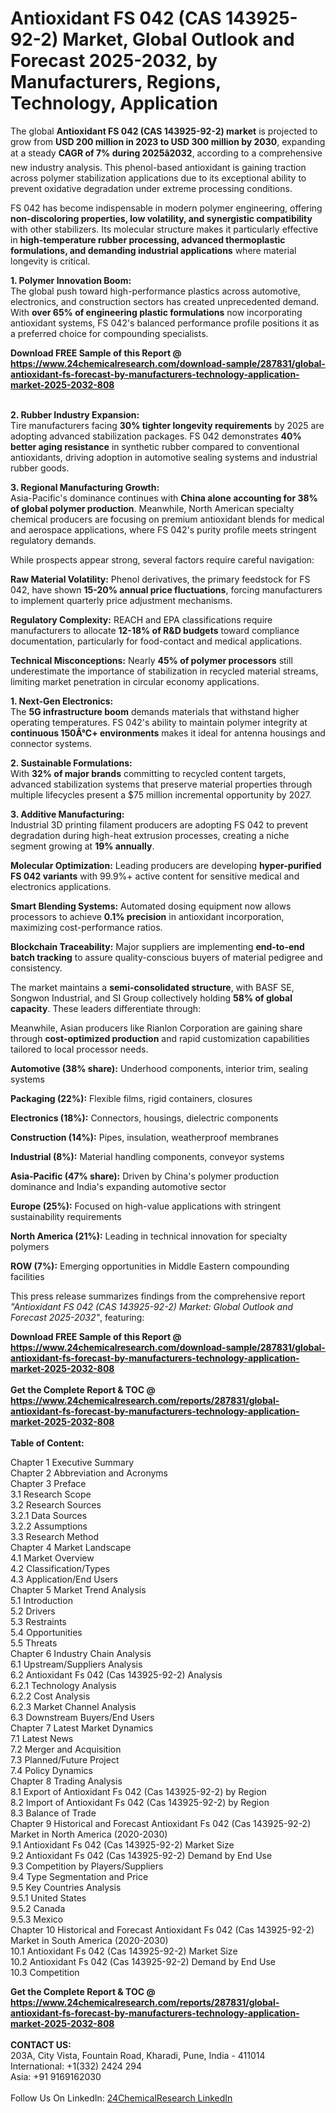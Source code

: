 <h1>Antioxidant FS 042 (CAS 143925-92-2) Market, Global Outlook and Forecast 2025-2032, by Manufacturers, Regions, Technology, Application</h1><p>The global <strong>Antioxidant FS 042 (CAS 143925-92-2) market</strong> is projected to grow from <strong>USD 200 million in 2023 to USD 300 million by 2030</strong>, expanding at a steady <strong>CAGR of 7% during 2025â2032</strong>, according to a comprehensive new industry analysis. This phenol-based antioxidant is gaining traction across polymer stabilization applications due to its exceptional ability to prevent oxidative degradation under extreme processing conditions.</p><p>FS 042 has become indispensable in modern polymer engineering, offering <strong>non-discoloring properties, low volatility, and synergistic compatibility</strong> with other stabilizers. Its molecular structure makes it particularly effective in <strong>high-temperature rubber processing, advanced thermoplastic formulations, and demanding industrial applications</strong> where material longevity is critical.</p><p><strong>1. Polymer Innovation Boom:</strong><br>
The global push toward high-performance plastics across automotive, electronics, and construction sectors has created unprecedented demand. With <strong>over 65% of engineering plastic formulations</strong> now incorporating antioxidant systems, FS 042's balanced performance profile positions it as a preferred choice for compounding specialists.</p><div><b>Download FREE Sample of this Report @ 
            <a href="https://www.24chemicalresearch.com/download-sample/287831/global-antioxidant-fs-forecast-by-manufacturers-technology-application-market-2025-2032-808">
            https://www.24chemicalresearch.com/download-sample/287831/global-antioxidant-fs-forecast-by-manufacturers-technology-application-market-2025-2032-808</a></b></div><br><p><strong>2. Rubber Industry Expansion:</strong><br>
Tire manufacturers facing <strong>30% tighter longevity requirements</strong> by 2025 are adopting advanced stabilization packages. FS 042 demonstrates <strong>40% better aging resistance</strong> in synthetic rubber compared to conventional antioxidants, driving adoption in automotive sealing systems and industrial rubber goods.</p><p><strong>3. Regional Manufacturing Growth:</strong><br>
Asia-Pacific's dominance continues with <strong>China alone accounting for 38% of global polymer production</strong>. Meanwhile, North American specialty chemical producers are focusing on premium antioxidant blends for medical and aerospace applications, where FS 042's purity profile meets stringent regulatory demands.</p><p>While prospects appear strong, several factors require careful navigation:</p><p><strong>Raw Material Volatility:</strong> Phenol derivatives, the primary feedstock for FS 042, have shown <strong>15-20% annual price fluctuations</strong>, forcing manufacturers to implement quarterly price adjustment mechanisms.</p><p><strong>Regulatory Complexity:</strong> REACH and EPA classifications require manufacturers to allocate <strong>12-18% of R&amp;D budgets</strong> toward compliance documentation, particularly for food-contact and medical applications.</p><p><strong>Technical Misconceptions:</strong> Nearly <strong>45% of polymer processors</strong> still underestimate the importance of stabilization in recycled material streams, limiting market penetration in circular economy applications.</p><p><strong>1. Next-Gen Electronics:</strong><br>
The <strong>5G infrastructure boom</strong> demands materials that withstand higher operating temperatures. FS 042's ability to maintain polymer integrity at <strong>continuous 150Â°C+ environments</strong> makes it ideal for antenna housings and connector systems.</p><p><strong>2. Sustainable Formulations:</strong><br>
With <strong>32% of major brands</strong> committing to recycled content targets, advanced stabilization systems that preserve material properties through multiple lifecycles present a $75 million incremental opportunity by 2027.</p><p><strong>3. Additive Manufacturing:</strong><br>
Industrial 3D printing filament producers are adopting FS 042 to prevent degradation during high-heat extrusion processes, creating a niche segment growing at <strong>19% annually</strong>.</p><p><strong>Molecular Optimization:</strong> Leading producers are developing <strong>hyper-purified FS 042 variants</strong> with 99.9%+ active content for sensitive medical and electronics applications.</p><p><strong>Smart Blending Systems:</strong> Automated dosing equipment now allows processors to achieve <strong>0.1% precision</strong> in antioxidant incorporation, maximizing cost-performance ratios.</p><p><strong>Blockchain Traceability:</strong> Major suppliers are implementing <strong>end-to-end batch tracking</strong> to assure quality-conscious buyers of material pedigree and consistency.</p><p>The market maintains a <strong>semi-consolidated structure</strong>, with BASF SE, Songwon Industrial, and SI Group collectively holding <strong>58% of global capacity</strong>. These leaders differentiate through:</p><p>Meanwhile, Asian producers like Rianlon Corporation are gaining share through <strong>cost-optimized production</strong> and rapid customization capabilities tailored to local processor needs.</p><p><strong>Automotive (38% share):</strong> Underhood components, interior trim, sealing systems</p><p><strong>Packaging (22%):</strong> Flexible films, rigid containers, closures</p><p><strong>Electronics (18%):</strong> Connectors, housings, dielectric components</p><p><strong>Construction (14%):</strong> Pipes, insulation, weatherproof membranes</p><p><strong>Industrial (8%):</strong> Material handling components, conveyor systems</p><p><strong>Asia-Pacific (47% share):</strong> Driven by China's polymer production dominance and India's expanding automotive sector</p><p><strong>Europe (25%):</strong> Focused on high-value applications with stringent sustainability requirements</p><p><strong>North America (21%):</strong> Leading in technical innovation for specialty polymers</p><p><strong>ROW (7%):</strong> Emerging opportunities in Middle Eastern compounding facilities</p><p>This press release summarizes findings from the comprehensive report <em>"Antioxidant FS 042 (CAS 143925-92-2) Market: Global Outlook and Forecast 2025-2032"</em>, featuring:</p><div><b>Download FREE Sample of this Report @ 
            <a href="https://www.24chemicalresearch.com/download-sample/287831/global-antioxidant-fs-forecast-by-manufacturers-technology-application-market-2025-2032-808">
            https://www.24chemicalresearch.com/download-sample/287831/global-antioxidant-fs-forecast-by-manufacturers-technology-application-market-2025-2032-808</a></b></div><br><div><b>Get the Complete Report & TOC @ 
            <a href="https://www.24chemicalresearch.com/reports/287831/global-antioxidant-fs-forecast-by-manufacturers-technology-application-market-2025-2032-808">
            https://www.24chemicalresearch.com/reports/287831/global-antioxidant-fs-forecast-by-manufacturers-technology-application-market-2025-2032-808</a></b></div><br>
            <b>Table of Content:</b><p>Chapter 1 Executive Summary<br />
Chapter 2 Abbreviation and Acronyms<br />
Chapter 3 Preface<br />
3.1 Research Scope<br />
3.2 Research Sources<br />
3.2.1 Data Sources<br />
3.2.2 Assumptions<br />
3.3 Research Method<br />
Chapter 4 Market Landscape<br />
4.1 Market Overview<br />
4.2 Classification/Types<br />
4.3 Application/End Users<br />
Chapter 5 Market Trend Analysis<br />
5.1 Introduction<br />
5.2 Drivers<br />
5.3 Restraints<br />
5.4 Opportunities<br />
5.5 Threats<br />
Chapter 6 Industry Chain Analysis<br />
6.1 Upstream/Suppliers Analysis<br />
6.2 Antioxidant Fs 042 (Cas 143925-92-2) Analysis<br />
6.2.1 Technology Analysis<br />
6.2.2 Cost Analysis<br />
6.2.3 Market Channel Analysis<br />
6.3 Downstream Buyers/End Users<br />
Chapter 7 Latest Market Dynamics<br />
7.1 Latest News<br />
7.2 Merger and Acquisition<br />
7.3 Planned/Future Project<br />
7.4 Policy Dynamics<br />
Chapter 8 Trading Analysis<br />
8.1 Export of Antioxidant Fs 042 (Cas 143925-92-2) by Region<br />
8.2 Import of Antioxidant Fs 042 (Cas 143925-92-2) by Region<br />
8.3 Balance of Trade<br />
Chapter 9 Historical and Forecast Antioxidant Fs 042 (Cas 143925-92-2) Market in North America (2020-2030)<br />
9.1 Antioxidant Fs 042 (Cas 143925-92-2) Market Size<br />
9.2 Antioxidant Fs 042 (Cas 143925-92-2) Demand by End Use<br />
9.3 Competition by Players/Suppliers<br />
9.4 Type Segmentation and Price<br />
9.5 Key Countries Analysis<br />
9.5.1 United States<br />
9.5.2 Canada<br />
9.5.3 Mexico<br />
Chapter 10 Historical and Forecast Antioxidant Fs 042 (Cas 143925-92-2) Market in South America (2020-2030)<br />
10.1 Antioxidant Fs 042 (Cas 143925-92-2) Market Size<br />
10.2 Antioxidant Fs 042 (Cas 143925-92-2) Demand by End Use<br />
10.3 Competition </p><div><b>Get the Complete Report & TOC @ 
            <a href="https://www.24chemicalresearch.com/reports/287831/global-antioxidant-fs-forecast-by-manufacturers-technology-application-market-2025-2032-808">
            https://www.24chemicalresearch.com/reports/287831/global-antioxidant-fs-forecast-by-manufacturers-technology-application-market-2025-2032-808</a></b></div><br><b>CONTACT US:</b><br>
            203A, City Vista, Fountain Road, Kharadi, Pune, India - 411014<br>
            International: +1(332) 2424 294<br>
            Asia: +91 9169162030 <br><br>
            Follow Us On LinkedIn: <a href="https://www.linkedin.com/company/24chemicalresearch/">24ChemicalResearch LinkedIn</a>